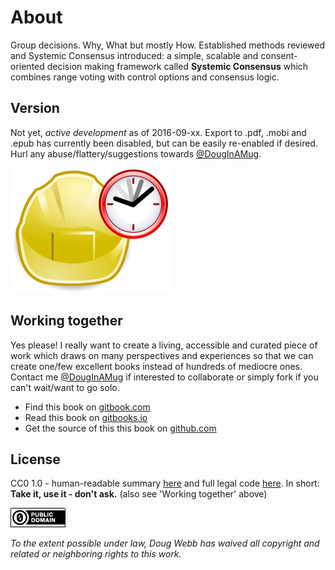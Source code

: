 # About

Group decisions. Why, What but mostly How. Established methods reviewed and Systemic Consensus introduced: a simple, scalable and consent-oriented decision making framework called **Systemic Consensus** which combines range voting with control options and consensus logic.

## Version

Not yet, _active development_ as of 2016-09-xx. Export to .pdf, .mobi and .epub has currently been disabled, but can be easily re-enabled if desired. Hurl any abuse/flattery/suggestions towards [@DougInAMug](https://twitter.com/DougInAMug).

![](zInDevelopmentHat.png)

## Working together

Yes please! I really want to create a living, accessible and curated piece of work which draws on many perspectives and experiences so that we can create one/few excellent books instead of hundreds of mediocre ones. Contact me [@DougInAMug](https://twitter.com/DougInAMug) if interested to collaborate or simply fork if you can't wait/want to go solo.

* Find this book on [gitbook.com](https://www.gitbook.com/book/douginamug/a-systemic-consensus-manual-testing/details)
* Read this book on [gitbooks.io](https://douginamug.gitbooks.io/a-systemic-consensus-manual-testing/content/)
* Get the source of this this book on [github.com](https://github.com/DougInAMug/a-systemic-consensus-manual)

## License 

CC0 1.0 - human-readable summary [here](https://creativecommons.org/publicdomain/zero/1.0/) and full legal code [here](https://creativecommons.org/publicdomain/zero/1.0/legalcode). In short: **Take it, use it - don't ask.** (also see 'Working together' above)

![](zCC0_88x31.png)

*To the extent possible under law, Doug Webb has waived all copyright and related or neighboring rights to this work.*

